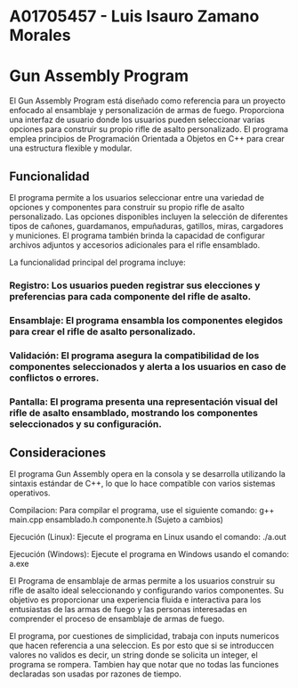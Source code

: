 # A01705457 - Luis Isauro Zamano Morales 

# Gun Assembly Program

El Gun Assembly Program está diseñado como referencia para un proyecto enfocado al ensamblaje y personalización de armas de fuego. Proporciona una interfaz de usuario donde los usuarios pueden seleccionar varias opciones para construir su propio rifle de asalto personalizado. El programa emplea principios de Programación Orientada a Objetos en C++ para crear una estructura flexible y modular.

## Funcionalidad
El programa permite a los usuarios seleccionar entre una variedad de opciones y componentes para construir su propio rifle de asalto personalizado. Las opciones disponibles incluyen la selección de diferentes tipos de cañones, guardamanos, empuñaduras, gatillos, miras, cargadores y municiones. El programa también brinda la capacidad de configurar archivos adjuntos y accesorios adicionales para el rifle ensamblado.

La funcionalidad principal del programa incluye:

### Registro: Los usuarios pueden registrar sus elecciones y preferencias para cada componente del rifle de asalto.
### Ensamblaje: El programa ensambla los componentes elegidos para crear el rifle de asalto personalizado.
### Validación: El programa asegura la compatibilidad de los componentes seleccionados y alerta a los usuarios en caso de conflictos o errores.
### Pantalla: El programa presenta una representación visual del rifle de asalto ensamblado, mostrando los componentes seleccionados y su configuración.

## Consideraciones
El programa Gun Assembly opera en la consola y se desarrolla utilizando la sintaxis estándar de C++, lo que lo hace compatible con varios sistemas operativos.

Compilacion:
Para compilar el programa, use el siguiente comando: g++ main.cpp ensamblado.h componente.h (Sujeto a cambios)

Ejecución (Linux):
Ejecute el programa en Linux usando el comando: ./a.out

Ejecución (Windows):
Ejecute el programa en Windows usando el comando: a.exe

El Programa de ensamblaje de armas permite a los usuarios construir su rifle de asalto ideal seleccionando y configurando varios componentes. Su objetivo es proporcionar una experiencia fluida e interactiva para los entusiastas de las armas de fuego y las personas interesadas en comprender el proceso de ensamblaje de armas de fuego.

El programa, por cuestiones de simplicidad, trabaja con inputs numericos que hacen referencia a una seleccion. Es por esto que si se introduccen valores no validos es decir, un string donde se solicita un integer, el programa se rompera. Tambien hay que notar que no todas las funciones declaradas son usadas por razones de tiempo.